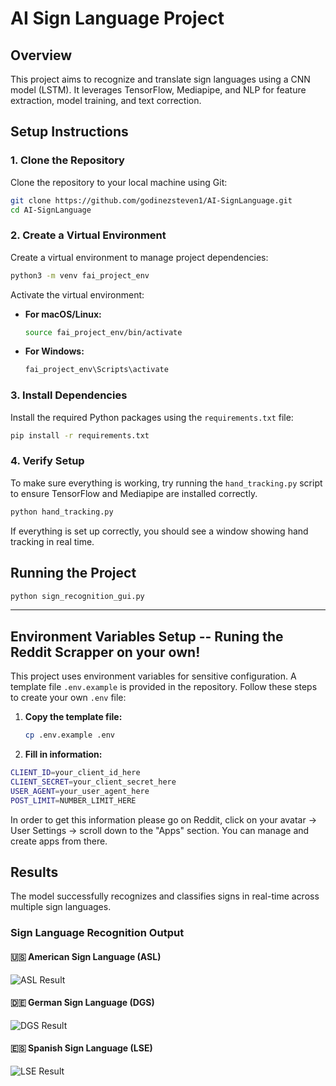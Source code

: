# AI Sign Language Project

## Overview
This project aims to recognize and translate sign languages using a CNN model (LSTM). It leverages TensorFlow, Mediapipe, and NLP for feature extraction, model training, and text correction.

## Setup Instructions

### 1. Clone the Repository
Clone the repository to your local machine using Git:
```bash
git clone https://github.com/godinezsteven1/AI-SignLanguage.git
cd AI-SignLanguage
```

### 2. Create a Virtual Environment
Create a virtual environment to manage project dependencies:
```bash
python3 -m venv fai_project_env
```

Activate the virtual environment:
- **For macOS/Linux:**
  ```bash
  source fai_project_env/bin/activate
  ```
- **For Windows:**
  ```bash
  fai_project_env\Scripts\activate
  ```

### 3. Install Dependencies
Install the required Python packages using the `requirements.txt` file:
```bash
pip install -r requirements.txt
```

### 4. Verify Setup
To make sure everything is working, try running the `hand_tracking.py` script to ensure TensorFlow and Mediapipe are installed correctly.

```bash
python hand_tracking.py
```

If everything is set up correctly, you should see a window showing hand tracking in real time.

## Running the Project
```bash
python sign_recognition_gui.py
```

------ 
## Environment Variables Setup -- Runing the Reddit Scrapper on your own!

This project uses environment variables for sensitive configuration. A template file `.env.example` is provided in the repository. Follow these steps to create your own `.env` file:

1. **Copy the template file:**

   ```bash
   cp .env.example .env
   ```

2. **Fill in information:**
```bash
CLIENT_ID=your_client_id_here
CLIENT_SECRET=your_client_secret_here
USER_AGENT=your_user_agent_here
POST_LIMIT=NUMBER_LIMIT_HERE
```
In order to get this information please go on Reddit, click on your avatar → User Settings → scroll down to the "Apps" section. You can manage and create apps from there.

 ## Results

The model successfully recognizes and classifies signs in real-time across multiple sign languages.

### Sign Language Recognition Output

#### 🇺🇸 American Sign Language (ASL)
![ASL Result](https://private-user-images.githubusercontent.com/144734708/435266179-32482207-c468-4519-a1fe-226d2f31855a.gif?jwt=eyJhbGciOiJIUzI1NiIsInR5cCI6IkpXVCJ9.eyJpc3MiOiJnaXRodWIuY29tIiwiYXVkIjoicmF3LmdpdGh1YnVzZXJjb250ZW50LmNvbSIsImtleSI6ImtleTUiLCJleHAiOjE3NDQ5OTgxMDYsIm5iZiI6MTc0NDk5NzgwNiwicGF0aCI6Ii8xNDQ3MzQ3MDgvNDM1MjY2MTc5LTMyNDgyMjA3LWM0NjgtNDUxOS1hMWZlLTIyNmQyZjMxODU1YS5naWY_WC1BbXotQWxnb3JpdGhtPUFXUzQtSE1BQy1TSEEyNTYmWC1BbXotQ3JlZGVudGlhbD1BS0lBVkNPRFlMU0E1M1BRSzRaQSUyRjIwMjUwNDE4JTJGdXMtZWFzdC0xJTJGczMlMkZhd3M0X3JlcXVlc3QmWC1BbXotRGF0ZT0yMDI1MDQxOFQxNzM2NDZaJlgtQW16LUV4cGlyZXM9MzAwJlgtQW16LVNpZ25hdHVyZT04ZDRkYjM1ZjA4YzIxZGFjZDE4YTkwNGFmMWY0MzNjZjY0YWQ5NDI0MjBmYzc0N2ZjM2IyZDU5YjVlMDM5YWRjJlgtQW16LVNpZ25lZEhlYWRlcnM9aG9zdCJ9.x0Ox48ucHn1LEdZKNt4T9KZpjTv7uyrFoRYMUdCy4d4)

#### 🇩🇪 German Sign Language (DGS)
![DGS Result](https://private-user-images.githubusercontent.com/144734708/435266402-4a2bcd96-e887-4ded-9d7f-f4db02330251.gif?jwt=eyJhbGciOiJIUzI1NiIsInR5cCI6IkpXVCJ9.eyJpc3MiOiJnaXRodWIuY29tIiwiYXVkIjoicmF3LmdpdGh1YnVzZXJjb250ZW50LmNvbSIsImtleSI6ImtleTUiLCJleHAiOjE3NDQ5OTc5MTQsIm5iZiI6MTc0NDk5NzYxNCwicGF0aCI6Ii8xNDQ3MzQ3MDgvNDM1MjY2NDAyLTRhMmJjZDk2LWU4ODctNGRlZC05ZDdmLWY0ZGIwMjMzMDI1MS5naWY_WC1BbXotQWxnb3JpdGhtPUFXUzQtSE1BQy1TSEEyNTYmWC1BbXotQ3JlZGVudGlhbD1BS0lBVkNPRFlMU0E1M1BRSzRaQSUyRjIwMjUwNDE4JTJGdXMtZWFzdC0xJTJGczMlMkZhd3M0X3JlcXVlc3QmWC1BbXotRGF0ZT0yMDI1MDQxOFQxNzMzMzRaJlgtQW16LUV4cGlyZXM9MzAwJlgtQW16LVNpZ25hdHVyZT1mNzQ2YTBmYjA1ZmE1NTcxZDE2MjE4YzY3NTY5NWI4M2ViYjlmZWFlYzcyMjFlYWY0NGE3NTU5ZjVkYmM3YTJlJlgtQW16LVNpZ25lZEhlYWRlcnM9aG9zdCJ9.ZIy_n0vGN7bD0_Pmc2qmFrmdZBE6x2esdOH40P2CRsc)

#### 🇪🇸 Spanish Sign Language (LSE)
![LSE Result](https://private-user-images.githubusercontent.com/144734708/435266323-fb9f124f-d4ae-4a70-a422-a03c5c76c3eb.gif?jwt=eyJhbGciOiJIUzI1NiIsInR5cCI6IkpXVCJ9.eyJpc3MiOiJnaXRodWIuY29tIiwiYXVkIjoicmF3LmdpdGh1YnVzZXJjb250ZW50LmNvbSIsImtleSI6ImtleTUiLCJleHAiOjE3NDQ5OTc5MzQsIm5iZiI6MTc0NDk5NzYzNCwicGF0aCI6Ii8xNDQ3MzQ3MDgvNDM1MjY2MzIzLWZiOWYxMjRmLWQ0YWUtNGE3MC1hNDIyLWEwM2M1Yzc2YzNlYi5naWY_WC1BbXotQWxnb3JpdGhtPUFXUzQtSE1BQy1TSEEyNTYmWC1BbXotQ3JlZGVudGlhbD1BS0lBVkNPRFlMU0E1M1BRSzRaQSUyRjIwMjUwNDE4JTJGdXMtZWFzdC0xJTJGczMlMkZhd3M0X3JlcXVlc3QmWC1BbXotRGF0ZT0yMDI1MDQxOFQxNzMzNTRaJlgtQW16LUV4cGlyZXM9MzAwJlgtQW16LVNpZ25hdHVyZT1lOGJmY2Y4NGJmNTk3MmY0ZDQzZTE0OTMzY2E3YTAzOGJhMjliNGIxZTU4OGZmMmNlYWJlZDQ0NDJmMGI4NmY5JlgtQW16LVNpZ25lZEhlYWRlcnM9aG9zdCJ9.eGGsLJV82YwBL6Q7xx0jY0SZJsjC5QJqBvj66PPlXDw)
   
